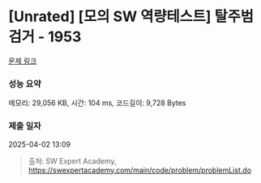 # [Unrated] [모의 SW 역량테스트] 탈주범 검거 - 1953 

[문제 링크](https://swexpertacademy.com/main/code/problem/problemDetail.do?contestProbId=AV5PpLlKAQ4DFAUq) 

### 성능 요약

메모리: 29,056 KB, 시간: 104 ms, 코드길이: 9,728 Bytes

### 제출 일자

2025-04-02 13:09



> 출처: SW Expert Academy, https://swexpertacademy.com/main/code/problem/problemList.do